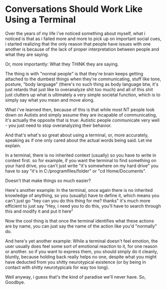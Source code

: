 # Conversations Should Work Like Using a Terminal

Over the years of my life i've noticed something about myself, what i noticed is that as i failed more and more to pick up on important social cues, i started realizing that the only reason that people have issues with one another is because of the lack of proper interpretation between people and what they are saying.

Or, more importantly: What they THINK they are saying.

The thing is with "normal people" is that they're brain keeps getting attached to the dumbest things when they're communicating, stuff like tone, posture, "body language" (there's no such thing as body language btw, it's just retards that just like to overanalyze shit too much) and all of this shit just clutters up what is ultimately a very simple societal function, which is to simply say what you mean and move along.

What i've learned then, because of this is that while most NT people look down on Autists and simply assume they are incapable of communicating, it's actually the opposite that is true: Autistic people communicate very well - you just need to stop overanalyzing their behavior.

And that's what's so great about using a terminal, or, more accurately, speaking as if one only cared about the actual words being said. Let me explain.

In a terminal, there is no inherited context (usually) so you have to write in context first. so for example, if you want the terminal to find something on your hard drive, you can't just write "it's somewhere on my hard drive" you have to say "it's in C:/programfiles/folder" or "cd Home/Documents". 

Doesn't that make things so much easier?

Here's another example: In the terminal, once again there is no inherited knowledge of anything, so you (usually) have to define it, which means you can't just go "hey can you do this thing for me? thanks" it's much more efficient to just say "Hey, i need you to do this, you'll have to search through this and modify it and put it here"

Now the cool thing is that once the terminal identifies what these actions are by name, you can just say the name of the action like you'd "normally" do.

And here's yet another example: While a terminal doesn't feel emotion, the user usually does feel some sort of emotional reaction to it, for one reason or another. so if you want to express them, you should simply do it cleanly, bluntly, because holding back really helps no one, despite what you might have deducted from you shitty neurotypical existence (or by being in contact with shitty neurotypicals for way too long).

Well anyway, i guess that's the kind of paradise we'll never have.
So, Goodbye.